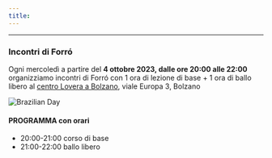 ```yaml
---
title: 
---
```


---
### Incontri di Forró 

Ogni mercoledì a partire del **4 ottobre 2023, dalle ore 20:00 alle 22:00** organizziamo incontri di Forró con 1 ora di lezione di base + 1 ora di ballo libero al [centro Lovera a Bolzano](https://goo.gl/maps/fXMe9NfWG4qYPDqF6), viale Europa 3, Bolzano

![Brazilian Day](../images/corso-forro.jpg)

#### PROGRAMMA con orari ####
* 20:00-21:00 corso di base
* 21:00-22:00 ballo libero

